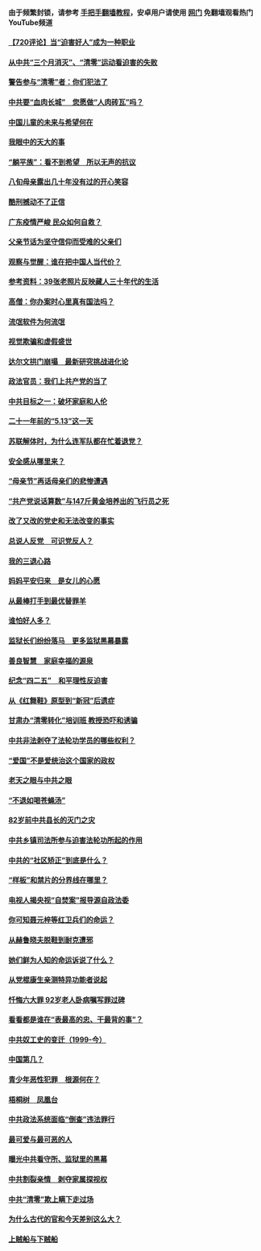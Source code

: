 #### 由于频繁封锁，请参考 [手把手翻墙教程](https://github.com/gfw-breaker/guides/wiki/)，安卓用户请使用 [网门](https://github.com/gfw-breaker/nogfw/blob/master/dl.md?t=07191000) 免翻墙观看热门YouTube频道 

#### [【720评论】当“迫害好人”成为一种职业](../pages/19/428310.md?t=07191000) 

#### [从中共“三个月消灭”、“清零”运动看迫害的失败](../pages/19/428268.md?t=07191000) 

#### [警告参与“清零”者：你们犯法了](../pages/19/428270.md?t=07191000) 

#### [中共要“血肉长城”　您愿做“人肉砖瓦”吗？](../pages/19/427882.md?t=07191000) 

#### [中国儿童的未来与希望何在](../pages/19/427680.md?t=07191000) 

#### [我眼中的天大的事](../pages/19/427619.md?t=07191000) 

#### [“躺平族”：看不到希望　所以无声的抗议](../pages/19/427464.md?t=07191000) 

#### [八旬母亲露出几十年没有过的开心笑容](../pages/19/427429.md?t=07191000) 

#### [酷刑撼动不了正信](../pages/19/427414.md?t=07191000) 

#### [广东疫情严峻 民众如何自救？](../pages/19/427311.md?t=07191000) 

#### [父亲节话为坚守信仰而受难的父亲们](../pages/19/427033.md?t=07191000) 

#### [观察与觉醒：谁在把中国人当代价？](../pages/19/426987.md?t=07191000) 

#### [参考资料：39张老照片反映藏人三十年代的生活](../pages/19/426471.md?t=07191000) 

#### [高僧：你办案时心里真有国法吗？](../pages/19/426530.md?t=07191000) 

#### [流氓软件为何流氓](../pages/19/426531.md?t=07191000) 

#### [视觉欺骗和虚假盛世](../pages/19/426443.md?t=07191000) 

#### [达尔文拱门崩塌　最新研究挑战进化论](../pages/19/426009.md?t=07191000) 

#### [政法官员：我们上共产党的当了](../pages/19/425351.md?t=07191000) 

#### [中共目标之一：破坏家庭和人伦](../pages/19/424454.md?t=07191000) 

#### [二十一年前的“5.13”这一天](../pages/19/424814.md?t=07191000) 

#### [苏联解体时，为什么连军队都在忙着退党？](../pages/19/424335.md?t=07191000) 

#### [安全感从哪里来？](../pages/19/424336.md?t=07191000) 

#### [“母亲节”再话母亲们的悲惨遭遇](../pages/19/424234.md?t=07191000) 

#### [“共产党说话算数”与147斤黄金培养出的飞行员之死](../pages/19/424115.md?t=07191000) 

#### [改了又改的党史和无法改变的事实](../pages/19/424037.md?t=07191000) 

#### [总说人反党　可识党反人？](../pages/19/423820.md?t=07191000) 

#### [我的三退心路](../pages/19/423876.md?t=07191000) 

#### [妈妈平安归来　是女儿的心愿](../pages/19/423947.md?t=07191000) 

#### [从最棒打手到最优替罪羊](../pages/19/423819.md?t=07191000) 

#### [谁怕好人多？](../pages/19/423774.md?t=07191000) 

#### [监狱长们纷纷落马　更多监狱黑幕暴露](../pages/19/423787.md?t=07191000) 

#### [善良智慧　家庭幸福的源泉](../pages/19/423632.md?t=07191000) 

#### [纪念“四二五”　和平理性反迫害](../pages/19/423660.md?t=07191000) 

#### [从《红舞鞋》原型到“新冠”后遗症](../pages/19/423509.md?t=07191000) 

#### [甘肃办“清零转化”培训班 教授恐吓和诱骗](../pages/19/423498.md?t=07191000) 

#### [中共非法剥夺了法轮功学员的哪些权利？](../pages/19/423392.md?t=07191000) 

#### [“爱国”不是爱统治这个国家的政权](../pages/19/423029.md?t=07191000) 

#### [老天之眼与中共之眼](../pages/19/423378.md?t=07191000) 

#### [“不退如喝苍蝇汤”](../pages/19/423287.md?t=07191000) 

#### [82岁前中共县长的灭门之灾](../pages/19/423055.md?t=07191000) 

#### [中共乡镇司法所参与迫害法轮功所起的作用](../pages/19/423064.md?t=07191000) 

#### [中共的“社区矫正”到底是什么？](../pages/19/422870.md?t=07191000) 

#### [“样板”和禁片的分界线在哪里？](../pages/19/422704.md?t=07191000) 

#### [电视人揭央视“自焚案”报导源自政法委](../pages/19/422770.md?t=07191000) 

#### [你可知聂元梓等红卫兵们的命运？](../pages/19/422848.md?t=07191000) 

#### [从赫鲁晓夫脱鞋到耐克遭邪](../pages/19/422826.md?t=07191000) 

#### [她们鲜为人知的命运诉说了什么？](../pages/19/422754.md?t=07191000) 

#### [从党棍康生亲测特异功能者说起](../pages/19/422657.md?t=07191000) 

#### [忏悔六大罪 92岁老人卧病嘱写罪过碑](../pages/19/422750.md?t=07191000) 

#### [看看都是谁在“表最高的忠、干最背的事”？](../pages/19/422703.md?t=07191000) 

#### [中共奴工史的变迁（1999-今）](../pages/19/422656.md?t=07191000) 

#### [中国第几？](../pages/19/422496.md?t=07191000) 

#### [青少年恶性犯罪　根源何在？](../pages/19/422449.md?t=07191000) 

#### [梧桐树　凤凰台](../pages/19/422442.md?t=07191000) 

#### [中共政法系统面临“倒查”违法罪行](../pages/19/422497.md?t=07191000) 

#### [最可爱与最可恶的人](../pages/19/422448.md?t=07191000) 

#### [曝光中共看守所、监狱里的黑幕](../pages/19/422390.md?t=07191000) 

#### [中共割裂亲情　剥夺家属探视权](../pages/19/422364.md?t=07191000) 

#### [中共“清零”欺上瞒下走过场](../pages/19/422306.md?t=07191000) 

#### [为什么古代的官和今天差别这么大？](../pages/19/422228.md?t=07191000) 

#### [上贼船与下贼船](../pages/19/422276.md?t=07191000) 


